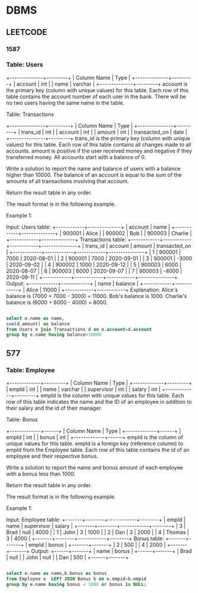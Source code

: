 # DBMS

## LEETCODE
### 1587
### Table: Users

+--------------+---------+
| Column Name  | Type    |
+--------------+---------+
| account      | int     |
| name         | varchar |
+--------------+---------+
account is the primary key (column with unique values) for this table.
Each row of this table contains the account number of each user in the bank.
There will be no two users having the same name in the table.
 

Table: Transactions

+---------------+---------+
| Column Name   | Type    |
+---------------+---------+
| trans_id      | int     |
| account       | int     |
| amount        | int     |
| transacted_on | date    |
+---------------+---------+
trans_id is the primary key (column with unique values) for this table.
Each row of this table contains all changes made to all accounts.
amount is positive if the user received money and negative if they transferred money.
All accounts start with a balance of 0.
 

Write a solution to report the name and balance of users with a balance higher than 10000. The balance of an account is equal to the sum of the amounts of all transactions involving that account.

Return the result table in any order.

The result format is in the following example.

 

Example 1:

Input: 
Users table:
+------------+--------------+
| account    | name         |
+------------+--------------+
| 900001     | Alice        |
| 900002     | Bob          |
| 900003     | Charlie      |
+------------+--------------+
Transactions table:
+------------+------------+------------+---------------+
| trans_id   | account    | amount     | transacted_on |
+------------+------------+------------+---------------+
| 1          | 900001     | 7000       |  2020-08-01   |
| 2          | 900001     | 7000       |  2020-09-01   |
| 3          | 900001     | -3000      |  2020-09-02   |
| 4          | 900002     | 1000       |  2020-09-12   |
| 5          | 900003     | 6000       |  2020-08-07   |
| 6          | 900003     | 6000       |  2020-09-07   |
| 7          | 900003     | -4000      |  2020-09-11   |
+------------+------------+------------+---------------+
Output: 
+------------+------------+
| name       | balance    |
+------------+------------+
| Alice      | 11000      |
+------------+------------+
Explanation: 
Alice's balance is (7000 + 7000 - 3000) = 11000.
Bob's balance is 1000.
Charlie's balance is (6000 + 6000 - 4000) = 8000.

```sql

select e.name as name,
sum(d.amount) as balance 
from Users e join Transactions d on e.account=d.account
group by e.name having balance>10000

```

## 577
### Table: Employee

+-------------+---------+
| Column Name | Type    |
+-------------+---------+
| empId       | int     |
| name        | varchar |
| supervisor  | int     |
| salary      | int     |
+-------------+---------+
empId is the column with unique values for this table.
Each row of this table indicates the name and the ID of an employee in addition to their salary and the id of their manager.
 

Table: Bonus

+-------------+------+
| Column Name | Type |
+-------------+------+
| empId       | int  |
| bonus       | int  |
+-------------+------+
empId is the column of unique values for this table.
empId is a foreign key (reference column) to empId from the Employee table.
Each row of this table contains the id of an employee and their respective bonus.
 

Write a solution to report the name and bonus amount of each employee with a bonus less than 1000.

Return the result table in any order.

The result format is in the following example.

 

Example 1:

Input: 
Employee table:
+-------+--------+------------+--------+
| empId | name   | supervisor | salary |
+-------+--------+------------+--------+
| 3     | Brad   | null       | 4000   |
| 1     | John   | 3          | 1000   |
| 2     | Dan    | 3          | 2000   |
| 4     | Thomas | 3          | 4000   |
+-------+--------+------------+--------+
Bonus table:
+-------+-------+
| empId | bonus |
+-------+-------+
| 2     | 500   |
| 4     | 2000  |
+-------+-------+
Output: 
+------+-------+
| name | bonus |
+------+-------+
| Brad | null  |
| John | null  |
| Dan  | 500   |
+------+-------+

```sql

select e.name as name,b.bonus as bonus
from Employee e  LEFT JOIN Bonus b on e.empid=b.empid
group by e.name having bonus < 1000 or bonus is NULL;

```
